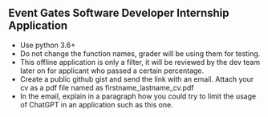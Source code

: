 ## Event Gates Software Developer Internship Application

* Use python 3.6+
* Do not change the function names, grader will be using them for testing.
* This offline application is only a filter, it will be reviewed by the dev team later on for applicant who passed a certain percentage.
* Create a public github gist and send the link with an email. Attach your cv as a pdf file named as firstname_lastname_cv.pdf 
* In the email, explain in a paragraph how you could try to limit the usage of ChatGPT in an application such as this one.

